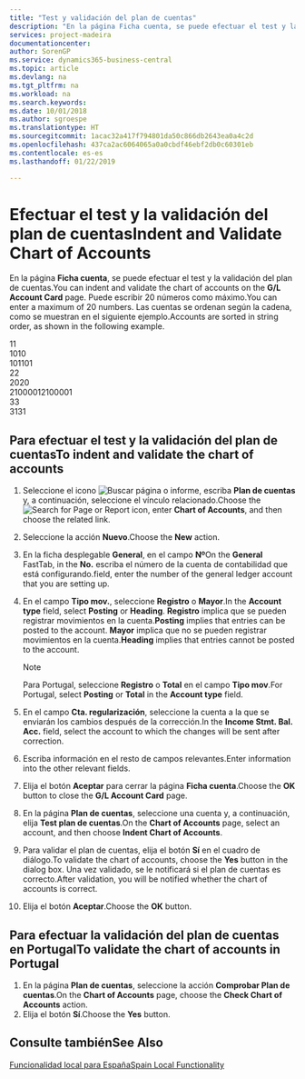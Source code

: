 ```yaml
---
title: "Test y validación del plan de cuentas"
description: "En la página Ficha cuenta, se puede efectuar el test y la validación del plan de cuentas. Puede escribir 20 números como máximo. Las cuentas se ordenan según la cadena."
services: project-madeira
documentationcenter: 
author: SorenGP
ms.service: dynamics365-business-central
ms.topic: article
ms.devlang: na
ms.tgt_pltfrm: na
ms.workload: na
ms.search.keywords: 
ms.date: 10/01/2018
ms.author: sgroespe
ms.translationtype: HT
ms.sourcegitcommit: 1acac32a417f794801da50c866db2643ea0a4c2d
ms.openlocfilehash: 437ca2ac6064065a0a0cbdf46ebf2db0c60301eb
ms.contentlocale: es-es
ms.lasthandoff: 01/22/2019

---
```

# <a name="indent-and-validate-chart-of-accounts"></a><span data-ttu-id="27ea6-105">Efectuar el test y la validación del plan de cuentas</span><span class="sxs-lookup"><span data-stu-id="27ea6-105">Indent and Validate Chart of Accounts</span></span>
<span data-ttu-id="27ea6-106">En la página **Ficha cuenta**, se puede efectuar el test y la validación del plan de cuentas.</span><span class="sxs-lookup"><span data-stu-id="27ea6-106">You can indent and validate the chart of accounts on the **G/L Account Card** page.</span></span> <span data-ttu-id="27ea6-107">Puede escribir 20 números como máximo.</span><span class="sxs-lookup"><span data-stu-id="27ea6-107">You can enter a maximum of 20 numbers.</span></span> <span data-ttu-id="27ea6-108">Las cuentas se ordenan según la cadena, como se muestran en el siguiente ejemplo.</span><span class="sxs-lookup"><span data-stu-id="27ea6-108">Accounts are sorted in string order, as shown in the following example.</span></span>  

<span data-ttu-id="27ea6-109">1</span><span class="sxs-lookup"><span data-stu-id="27ea6-109">1</span></span>  
<span data-ttu-id="27ea6-110">10</span><span class="sxs-lookup"><span data-stu-id="27ea6-110">10</span></span>  
<span data-ttu-id="27ea6-111">101</span><span class="sxs-lookup"><span data-stu-id="27ea6-111">101</span></span>  
<span data-ttu-id="27ea6-112">2</span><span class="sxs-lookup"><span data-stu-id="27ea6-112">2</span></span>  
<span data-ttu-id="27ea6-113">20</span><span class="sxs-lookup"><span data-stu-id="27ea6-113">20</span></span>  
<span data-ttu-id="27ea6-114">2100001</span><span class="sxs-lookup"><span data-stu-id="27ea6-114">2100001</span></span>  
<span data-ttu-id="27ea6-115">3</span><span class="sxs-lookup"><span data-stu-id="27ea6-115">3</span></span>  
<span data-ttu-id="27ea6-116">31</span><span class="sxs-lookup"><span data-stu-id="27ea6-116">31</span></span>  

## <a name="to-indent-and-validate-the-chart-of-accounts"></a><span data-ttu-id="27ea6-117">Para efectuar el test y la validación del plan de cuentas</span><span class="sxs-lookup"><span data-stu-id="27ea6-117">To indent and validate the chart of accounts</span></span>  

1.  <span data-ttu-id="27ea6-118">Seleccione el icono ![Buscar página o informe](../../media/ui-search/search_small.png "icono Buscar página o informe"), escriba **Plan de cuentas** y, a continuación, seleccione el vínculo relacionado.</span><span class="sxs-lookup"><span data-stu-id="27ea6-118">Choose the ![Search for Page or Report](../../media/ui-search/search_small.png "Search for Page or Report icon") icon, enter **Chart of Accounts**, and then choose the related link.</span></span>  
2.  <span data-ttu-id="27ea6-119">Seleccione la acción **Nuevo**.</span><span class="sxs-lookup"><span data-stu-id="27ea6-119">Choose the **New** action.</span></span>  
3.  <span data-ttu-id="27ea6-120">En la ficha desplegable **General**, en el campo **Nº**</span><span class="sxs-lookup"><span data-stu-id="27ea6-120">On the **General** FastTab, in the **No.**</span></span> <span data-ttu-id="27ea6-121">escriba el número de la cuenta de contabilidad que está configurando.</span><span class="sxs-lookup"><span data-stu-id="27ea6-121">field, enter the number of the general ledger account that you are setting up.</span></span>  
4.  <span data-ttu-id="27ea6-122">En el campo **Tipo mov.**, seleccione **Registro** o **Mayor**.</span><span class="sxs-lookup"><span data-stu-id="27ea6-122">In the **Account type** field, select **Posting** or **Heading**.</span></span> <span data-ttu-id="27ea6-123">**Registro** implica que se pueden registrar movimientos en la cuenta.</span><span class="sxs-lookup"><span data-stu-id="27ea6-123">**Posting** implies that entries can be posted to the account.</span></span> <span data-ttu-id="27ea6-124">**Mayor** implica que no se pueden registrar movimientos en la cuenta.</span><span class="sxs-lookup"><span data-stu-id="27ea6-124">**Heading** implies that entries cannot be posted to the account.</span></span>  

    > [!NOTE]  
    >  <span data-ttu-id="27ea6-125">Para Portugal, seleccione **Registro** o **Total** en el campo **Tipo mov**.</span><span class="sxs-lookup"><span data-stu-id="27ea6-125">For Portugal, select **Posting** or **Total** in the **Account type** field.</span></span>  

5.  <span data-ttu-id="27ea6-126">En el campo **Cta. regularización**, seleccione la cuenta a la que se enviarán los cambios después de la corrección.</span><span class="sxs-lookup"><span data-stu-id="27ea6-126">In the **Income Stmt. Bal. Acc.** field, select the account to which the changes will be sent after correction.</span></span>  
6.  <span data-ttu-id="27ea6-127">Escriba información en el resto de campos relevantes.</span><span class="sxs-lookup"><span data-stu-id="27ea6-127">Enter information into the other relevant fields.</span></span>  
7.  <span data-ttu-id="27ea6-128">Elija el botón **Aceptar** para cerrar la página **Ficha cuenta**.</span><span class="sxs-lookup"><span data-stu-id="27ea6-128">Choose the **OK** button to close the **G/L Account Card** page.</span></span>  
8.  <span data-ttu-id="27ea6-129">En la página **Plan de cuentas**, seleccione una cuenta y, a continuación, elija **Test plan de cuentas**.</span><span class="sxs-lookup"><span data-stu-id="27ea6-129">On the **Chart of Accounts** page, select an account, and then choose **Indent Chart of Accounts**.</span></span>  
9. <span data-ttu-id="27ea6-130">Para validar el plan de cuentas, elija el botón **Sí** en el cuadro de diálogo.</span><span class="sxs-lookup"><span data-stu-id="27ea6-130">To validate the chart of accounts, choose the **Yes** button in the dialog box.</span></span> <span data-ttu-id="27ea6-131">Una vez validado, se le notificará si el plan de cuentas es correcto.</span><span class="sxs-lookup"><span data-stu-id="27ea6-131">After validation, you will be notified whether the chart of accounts is correct.</span></span>  
10. <span data-ttu-id="27ea6-132">Elija el botón **Aceptar**.</span><span class="sxs-lookup"><span data-stu-id="27ea6-132">Choose the **OK** button.</span></span>  

## <a name="to-validate-the-chart-of-accounts-in-portugal"></a><span data-ttu-id="27ea6-133">Para efectuar la validación del plan de cuentas en Portugal</span><span class="sxs-lookup"><span data-stu-id="27ea6-133">To validate the chart of accounts in Portugal</span></span>  

1.  <span data-ttu-id="27ea6-134">En la página **Plan de cuentas**, seleccione la acción **Comprobar Plan de cuentas**.</span><span class="sxs-lookup"><span data-stu-id="27ea6-134">On the **Chart of Accounts** page, choose the **Check Chart of Accounts** action.</span></span>  
2.  <span data-ttu-id="27ea6-135">Elija el botón **Sí**.</span><span class="sxs-lookup"><span data-stu-id="27ea6-135">Choose the **Yes** button.</span></span>  

## <a name="see-also"></a><span data-ttu-id="27ea6-136">Consulte también</span><span class="sxs-lookup"><span data-stu-id="27ea6-136">See Also</span></span>  
[<span data-ttu-id="27ea6-137">Funcionalidad local para España</span><span class="sxs-lookup"><span data-stu-id="27ea6-137">Spain Local Functionality</span></span>](spain-local-functionality.md)

